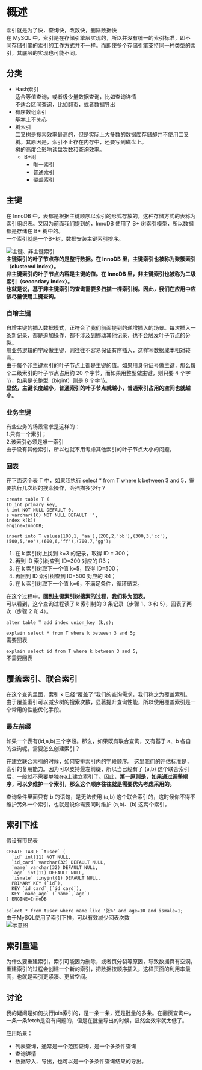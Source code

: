 # 概述

索引就是为了快，查询快，改数快，删除数据快  
在 MySQL 中，索引是在存储引擎层实现的，所以并没有统一的索引标准，即不同存储引擎的索引的工作方式并不一样。而即使多个存储引擎支持同一种类型的索引，其底层的实现也可能不同。

## 分类

- Hash索引  
  适合等值查询，或者极少量数据查询，比如查询详情  
  不适合区间查询，比如翻页，或者数据导出  
- 有序数组索引  
  基本上不关心  
- 树索引  
    二叉树是搜索效率最高的，但是实际上大多数的数据库存储却并不使用二叉树。其原因是，索引不止存在内存中，还要写到磁盘上。  
    树的高度会影响读盘次数和查询效率。  
  - B+树  
    - 唯一索引  
    - 普通索引  
    - 覆盖索引  

## 主键

在 InnoDB 中，表都是根据主键顺序以索引的形式存放的，这种存储方式的表称为索引组织表。又因为前面我们提到的，InnoDB 使用了 B+ 树索引模型，所以数据都是存储在 B+ 树中的。  
一个索引就是一个B+树，数据安装主键索引排序。  

![主键、非主键索引](imgs/dcda101051f28502bd5c4402b292e38d.png)  
**主键索引的叶子节点存的是整行数据。在 InnoDB 里，主键索引也被称为聚簇索引（clustered index）。**  
**非主键索引的叶子节点内容是主键的值。在 InnoDB 里，非主键索引也被称为二级索引（secondary index）。**  
**也就是说，基于非主键索引的查询需要多扫描一棵索引树。因此，我们在应用中应该尽量使用主键查询。**  

### 自增主键

自增主键的插入数据模式，正符合了我们前面提到的递增插入的场景。每次插入一条新记录，都是追加操作，都不涉及到挪动其他记录，也不会触发叶子节点的分裂。  
用业务逻辑的字段做主键，则往往不容易保证有序插入，这样写数据成本相对较高。  
由于每个非主键索引的叶子节点上都是主键的值。如果用身份证号做主键，那么每个二级索引的叶子节点占用约 20 个字节，而如果用整型做主键，则只要 4 个字节，如果是长整型（bigint）则是 8 个字节。  
**显然，主键长度越小，普通索引的叶子节点就越小，普通索引占用的空间也就越小。**

### 业务主键

有些业务的场景需求是这样的：  
1.只有一个索引；  
2.该索引必须是唯一索引  
由于没有其他索引，所以也就不用考虑其他索引的叶子节点大小的问题。

### 回表

在下面这个表 T 中，如果我执行 select * from T where k between 3 and 5，需要执行几次树的搜索操作，会扫描多少行？

```{}
create table T (
ID int primary key,
k int NOT NULL DEFAULT 0,
s varchar(16) NOT NULL DEFAULT '',
index k(k))
engine=InnoDB;

insert into T values(100,1, 'aa'),(200,2,'bb'),(300,3,'cc'),(500,5,'ee'),(600,6,'ff'),(700,7,'gg');
```

1. 在 k 索引树上找到 k=3 的记录，取得 ID = 300；
2. 再到 ID 索引树查到 ID=300 对应的 R3；
3. 在 k 索引树取下一个值 k=5，取得 ID=500；
4. 再回到 ID 索引树查到 ID=500 对应的 R4；
5. 在 k 索引树取下一个值 k=6，不满足条件，循环结束。

在这个过程中，**回到主键索引树搜索的过程，我们称为回表。**  
可以看到，这个查询过程读了 k 索引树的 3 条记录（步骤 1、3 和 5），回表了两次（步骤 2 和 4）。

```{}
alter table T add index union_key (k,s);
```

`explain select * from T where k between 3 and 5;`  
需要回表

`explain select id from T where k between 3 and 5;`  
不需要回表

## 覆盖索引、联合索引

在这个查询里面，索引 k 已经“覆盖了”我们的查询需求，我们称之为覆盖索引。  
由于覆盖索引可以减少树的搜索次数，显著提升查询性能，所以使用覆盖索引是一个常用的性能优化手段。  

### 最左前缀

如果一个表有(id,a,b)三个字段。那么，如果既有联合查询，又有基于 a、b 各自的查询呢，需要怎么创建索引？

在建立联合索引的时候，如何安排索引内的字段顺序。
这里我们的评估标准是，索引的复用能力。因为可以支持最左前缀，所以当已经有了 (a,b) 这个联合索引后，一般就不需要单独在a上建立索引了。因此，**第一原则是，如果通过调整顺序，可以少维护一个索引，那么这个顺序往往就是需要优先考虑采用的。**

查询条件里面只有 b 的语句，是无法使用 (a,b) 这个联合索引的，这时候你不得不维护另外一个索引，也就是说你需要同时维护 (a,b)、(b) 这两个索引。

## 索引下推

假设有市民表  

```{}
CREATE TABLE `tuser` (
  `id` int(11) NOT NULL,
  `id_card` varchar(32) DEFAULT NULL,
  `name` varchar(32) DEFAULT NULL,
  `age` int(11) DEFAULT NULL,
  `ismale` tinyint(1) DEFAULT NULL,
  PRIMARY KEY (`id`),
  KEY `id_card` (`id_card`),
  KEY `name_age` (`name`,`age`)
) ENGINE=InnoDB
```

`select * from tuser where name like '张%' and age=10 and ismale=1;`  
由于MySQL使用了索引下推，可以有效减少回表次数  
![示意图](imgs/index_assert.jpg)

## 索引重建

为什么要重建索引。索引可能因为删除，或者页分裂等原因，导致数据页有空洞，重建索引的过程会创建一个新的索引，把数据按顺序插入，这样页面的利用率最高，也就是索引更紧凑、更省空间。

## 讨论

我的疑问是如何执行join索引的，是一条一条，还是批量的多条。在翻页查询中，一条一条fetch是没有问题的，但是在批量导出的时候，显然会效率就太低了。

应用场景：

- 列表查询，通常是一个范围查询，是一个多条件查询
- 查询详情
- 数据导入、导出，也可以是一个多条件查询结果的导出。
